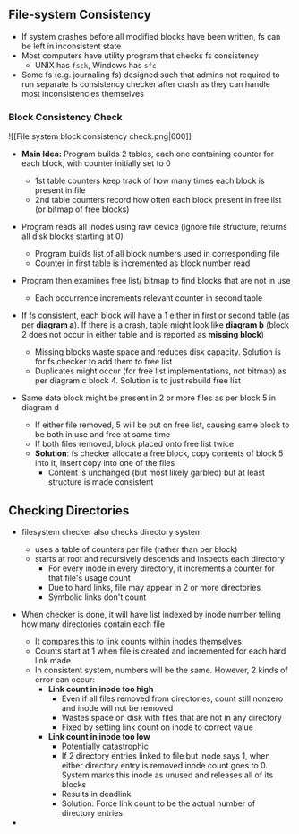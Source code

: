 ## File-system Consistency
- If system crashes before all modified blocks have been written, fs can be left in inconsistent state
- Most computers have utility program that checks fs consistency
	- UNIX has `fsck`, Windows has `sfc`
- Some fs (e.g. journaling fs) designed such that admins not required to run separate fs consistency checker after crash as they can handle most inconsistencies themselves
### Block Consistency Check
![[File system block consistency check.png|600]]
- **Main Idea:** Program builds 2 tables, each one containing counter for each block, with counter initially set to 0
	- 1st table counters keep track of how many times each block is present in file
	- 2nd table counters record how often each block present in free list (or bitmap of free blocks)
- Program reads all inodes using raw device (ignore file structure, returns all disk blocks starting at 0)
	- Program builds list of all block numbers used in corresponding file
	- Counter in first table is incremented as block number read
- Program then examines free list/ bitmap to find blocks that are not in use
	- Each occurrence increments relevant counter in second table

- If fs consistent, each block will have a 1 either in first or second table (as per **diagram a**). If there is a crash, table might look like **diagram b** (block 2 does not occur in either table and is reported as **missing block**)
	- Missing blocks waste space and reduces disk capacity. Solution is for fs checker to add them to free list
	- Duplicates might occur (for free list implementations, not bitmap) as per diagram c block 4. Solution is to just rebuild free list
- Same data block might be present in 2 or more files as per block 5 in diagram d
	- If either file removed, 5 will be put on free list, causing same block to be both in use and free at same time
	- If both files removed, block placed onto free list twice
	- **Solution**: fs checker allocate a free block, copy contents of block 5 into it, insert copy into one of the files
		- Content is unchanged (but most likely garbled) but at least structure is made consistent

## Checking Directories
- filesystem checker also checks directory system
	- uses a table of counters per file (rather than per block)
	- starts at root and recursively descends and inspects each directory
		- For every inode in every directory, it increments a counter for that file's usage count
		- Due to hard links, file may appear in 2 or more directories
		- Symbolic links don't count
- When checker is done, it will have list indexed by inode number telling how many directories contain each file
	- It compares this to link counts within inodes themselves
	- Counts start at 1 when file is created and incremented for each hard link made
	- In consistent system, numbers will be the same. However, 2 kinds of error can occur:
		- **Link count in inode too high**
			- Even if all files removed from directories, count still nonzero and inode will not be removed
			- Wastes space on disk with files that are not in any directory
			- Fixed by setting link count on inode to correct value
		- **Link count in inode too low**
			- Potentially catastrophic
			- If 2 directory entries linked to file but inode says 1, when either directory entry is removed inode count goes to 0. System marks this inode as unused and releases all of its blocks
			- Results in deadlink
			- Solution: Force link count to be the actual number of directory entries

- 